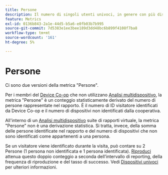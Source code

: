 ```yaml
---
title: Persone
description: Il numero di singoli utenti univoci, in genere con più dispositivi.
feature: Metrics
exl-id: 0136b843-2a1e-44d5-b5a6-e0fb03b7b995
source-git-commit: 7d5383e1ee3bee189d3dd48bc6b899f4108f7ba8
workflow-type: tm+mt
source-wordcount: '161'
ht-degree: 5%

---
```


# Persone

Ci sono due versioni della metrica &quot;Persone&quot;.

Per i membri del [Device Co-op](https://experienceleague.adobe.com/docs/device-co-op/using/data/people.html?lang=it) che non utilizzano [Analisi multidispositivo](../cda/overview.md), la metrica &quot;Persone&quot; è un conteggio statisticamente derivato del numero di persone rappresentate nel rapporto. È il numero di ID visitatore identificati da Device Co-op e il numero di dispositivi non identificati dalla cooperativa.

All&#39;interno di un [Analisi multidispositivo](../cda/overview.md) suite di rapporti virtuale, la metrica &quot;Persone&quot; non è una derivazione statistica. Si tratta, invece, della somma delle persone identificate nel rapporto e del numero di dispositivi che non sono identificati come appartenenti a una persona.

Se un visitatore viene identificato durante la visita, può contare su 2 Persone (1 persona non identificata e 1 persona identificata). [Riproduci](/help/components/cda/replay.md) attenua questo doppio conteggio a seconda dell’intervallo di reporting, della frequenza di riproduzione e del tasso di successo. Vedi [Dispositivi univoci](unique-devices.md) per ulteriori informazioni.
